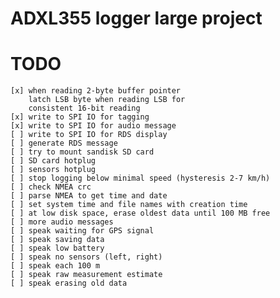 # ADXL355 logger large project

# TODO

    [x] when reading 2-byte buffer pointer
        latch LSB byte when reading LSB for
        consistent 16-bit reading
    [x] write to SPI IO for tagging
    [x] write to SPI IO for audio message
    [ ] write to SPI IO for RDS display
    [ ] generate RDS message
    [ ] try to mount sandisk SD card
    [ ] SD card hotplug
    [ ] sensors hotplug
    [ ] stop logging below minimal speed (hysteresis 2-7 km/h)
    [ ] check NMEA crc
    [ ] parse NMEA to get time and date
    [ ] set system time and file names with creation time
    [ ] at low disk space, erase oldest data until 100 MB free
    [ ] more audio messages
    [ ] speak waiting for GPS signal
    [ ] speak saving data
    [ ] speak low battery
    [ ] speak no sensors (left, right)
    [ ] speak each 100 m
    [ ] speak raw measurement estimate
    [ ] speak erasing old data
